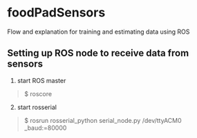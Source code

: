 # foodPadSensors

Flow and explanation for training and estimating data using ROS

## Setting up ROS node to receive data from sensors
1. start ROS master
 > $ roscore
2. start rosserial
 > $ rosrun rosserial_python serial_node.py /dev/ttyACM0 _baud:=80000
  
